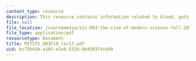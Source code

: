 ```yaml
---
content_type: resource
description: This resource contains information related to blood, guts and images.
file: null
file_location: /coursemedia/sts-003-the-rise-of-modern-science-fall-2010/bc75b43ba105e1e8532dbb450374cd40_MITSTS_003F10_lec13.pdf
file_type: application/pdf
resourcetype: Document
title: MITSTS_003F10_lec13.pdf
uid: bc75b43b-a105-e1e8-532d-bb450374cd40
---
```


